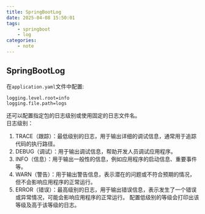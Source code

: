 ```yaml
---
title: SpringBootLog
date: 2025-04-08 15:50:01
tags:
    - springboot
    - log
categories:
    - note
---
```

## SpringBootLog
在`application.yaml`文件中配置:
```
logging.level.root=info
logging.file.path=logs
```
还可以配置指定包的日志级别或使用固定的日志文件名。  
日志级别：
1. TRACE（跟踪）：最低级别的日志，用于输出详细的调试信息，通常用于追踪代码的执行路径。
1. DEBUG（调试）：用于输出调试信息，帮助开发人员调试应用程序。
1. INFO（信息）：用于输出一般性的信息，例如应用程序的启动信息、重要事件等。
1. WARN（警告）：用于输出警告信息，表示潜在的问题或不符合预期的情况，但不会影响应用程序的正常运行。
1. ERROR（错误）：最高级别的日志，用于输出错误信息，表示发生了一个错误或异常情况，可能会影响应用程序的正常运行。
配置低级别的等级会打印出该等级及高于该等级的日志。
